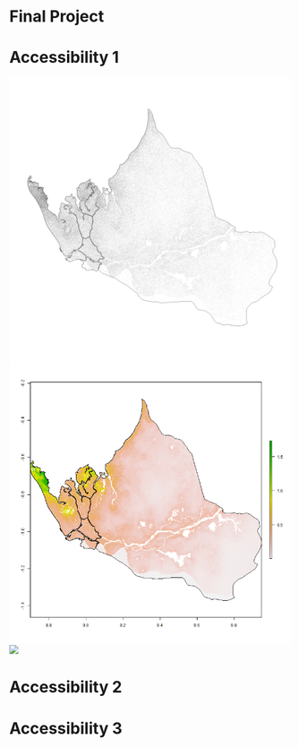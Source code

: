 # Final Project

# Accessibility 1
![](point_file.png)
![](sm_pop20.png)
![](subpols_filtered.png)

# Accessibility 2

# Accessibility 3
